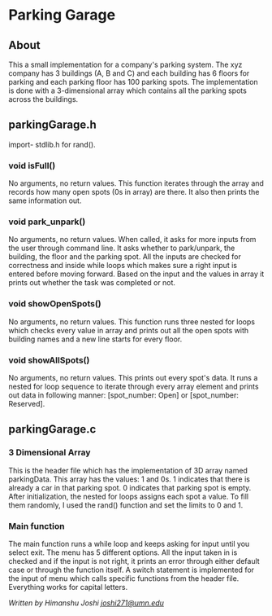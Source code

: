 # Parking Garage

## About
This a small implementation for a company's parking system. The xyz company has 3 buildings (A, B and C)
and each building has 6 floors for parking and each parking floor has 100 parking spots. The implementation
is done with a 3-dimensional array which contains all the parking spots across the buildings.

## parkingGarage.h

import- stdlib.h for rand().

### void isFull()
No arguments, no return values. This function iterates through the array and records how many open spots (0s in array) are there. It also then prints the same information out.

### void park_unpark()
No arguments, no return values. When called, it asks for more inputs from the user through command line. It asks whether to park/unpark, the building, the floor and the parking spot. All the inputs are checked for correctness and inside while loops which makes sure a right input is entered before moving forward. Based on the input and the values in array it prints out whether the task was completed or not.

### void showOpenSpots()
No arguments, no return values. This function runs three nested for loops which checks every value in array and prints out all the open spots with building names and a new line starts for every floor.

### void showAllSpots()
No arguments, no return values. This prints out every spot's data. It runs a nested for loop sequence to iterate through every array element and prints out data in following manner:
[spot_number: Open] or [spot_number: Reserved].


## parkingGarage.c

### 3 Dimensional Array
This is the header file which has the implementation of 3D array named parkingData. This array has the values:
1 and 0s. 1 indicates that there is already a car in that parking spot. 0 indicates that parking spot is empty.
After initialization, the nested for loops assigns each spot a value. To fill them randomly, I used the rand() function
and set the limits to 0 and 1.


### Main function
The main function runs a while loop and keeps asking for input until you select exit. The menu has 5 different options. All the input taken in is checked and if the input is not right, it prints an error through either default case or through the function itself. A switch statement is implemented for the input of menu which calls specific functions from the header file. Everything works for capital letters.



*Written by Himanshu Joshi joshi271@umn.edu*
